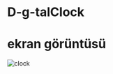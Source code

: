 # D-g-talClock

# ekran görüntüsü
![clock](https://github.com/1989zlm/D-g-talClock/assets/146070651/d706a543-69f4-4b16-a1e0-4a9fe18b60c4)
